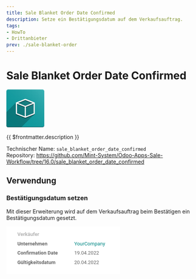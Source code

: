```yaml
---
title: Sale Blanket Order Date Confirmed
description: Setze ein Bestätigungsdatum auf dem Verkaufsauftrag.
tags:
- HowTo
- Drittanbieter
prev: ./sale-blanket-order
---
```

# Sale Blanket Order Date Confirmed
![icon_oms_box](attachments/icon_oms_box.png)

{{ $frontmatter.description }}

Technischer Name: `sale_blanket_order_date_confirmed`\
Repository: <https://github.com/Mint-System/Odoo-Apps-Sale-Workflow/tree/16.0/sale_blanket_order_date_confirmed>

## Verwendung

### Bestätigungsdatum setzen

Mit dieser Erweiterung wird auf dem Verkaufsauftrag beim Bestätigen ein Bestätigungsdatum gesetzt.

![](attachments/Sale%20Blanket%20Order%20Date%20Confirmed.png)